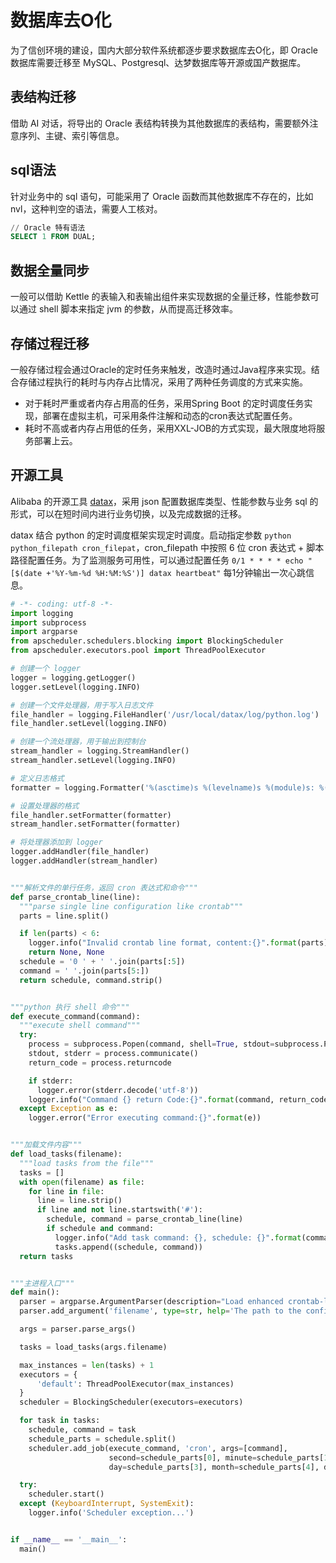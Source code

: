 # 数据库去O化

为了信创环境的建设，国内大部分软件系统都逐步要求数据库去O化，即 Oracle 数据库需要迁移至 MySQL、Postgresql、达梦数据库等开源或国产数据库。

## 表结构迁移

借助 AI 对话，将导出的 Oracle 表结构转换为其他数据库的表结构，需要额外注意序列、主键、索引等信息。

## sql语法

针对业务中的 sql 语句，可能采用了 Oracle 函数而其他数据库不存在的，比如 nvl，这种判空的语法，需要人工核对。

```sql
// Oracle 特有语法
SELECT 1 FROM DUAL;

```

## 数据全量同步

一般可以借助 Kettle 的表输入和表输出组件来实现数据的全量迁移，性能参数可以通过 shell 脚本来指定 jvm 的参数，从而提高迁移效率。

## 存储过程迁移

一般存储过程会通过Oracle的定时任务来触发，改造时通过Java程序来实现。结合存储过程执行的耗时与内存占比情况，采用了两种任务调度的方式来实施。
- 对于耗时严重或者内存占用高的任务，采用Spring Boot 的定时调度任务实现，部署在虚拟主机，可采用条件注解和动态的cron表达式配置任务。
- 耗时不高或者内存占用低的任务，采用XXL-JOB的方式实现，最大限度地将服务部署上云。

## 开源工具

Alibaba 的开源工具 [datax](https://github.com/alibaba/DataX)，采用 json 配置数据库类型、性能参数与业务 sql 的形式，可以在短时间内进行业务切换，以及完成数据的迁移。

datax 结合 python 的定时调度框架实现定时调度。启动指定参数 `python python_filepath cron_filepat`，cron_filepath 中按照 6 位 cron 表达式 + 脚本路径配置任务。为了监测服务可用性，可以通过配置任务 `0/1 * * * * echo "[$(date +'%Y-%m-%d %H:%M:%S')] datax heartbeat"` 每1分钟输出一次心跳信息。

```python
# -*- coding: utf-8 -*-
import logging
import subprocess
import argparse
from apscheduler.schedulers.blocking import BlockingScheduler
from apscheduler.executors.pool import ThreadPoolExecutor

# 创建一个 logger
logger = logging.getLogger()
logger.setLevel(logging.INFO)

# 创建一个文件处理器，用于写入日志文件
file_handler = logging.FileHandler('/usr/local/datax/log/python.log')
file_handler.setLevel(logging.INFO)

# 创建一个流处理器，用于输出到控制台
stream_handler = logging.StreamHandler()
stream_handler.setLevel(logging.INFO)

# 定义日志格式
formatter = logging.Formatter('%(asctime)s %(levelname)s %(module)s: %(message)s')

# 设置处理器的格式
file_handler.setFormatter(formatter)
stream_handler.setFormatter(formatter)

# 将处理器添加到 logger
logger.addHandler(file_handler)
logger.addHandler(stream_handler)


"""解析文件的单行任务，返回 cron 表达式和命令"""
def parse_crontab_line(line):
  """parse single line configuration like crontab"""
  parts = line.split()

  if len(parts) < 6:
    logger.info("Invalid crontab line format, content:{}".format(parts))
    return None, None
  schedule = '0 ' + ' '.join(parts[:5])
  command = ' '.join(parts[5:])
  return schedule, command.strip()


"""python 执行 shell 命令"""
def execute_command(command):
  """execute shell command"""
  try:
    process = subprocess.Popen(command, shell=True, stdout=subprocess.PIPE, stderr=subprocess.PIPE)
    stdout, stderr = process.communicate()
    return_code = process.returncode

    if stderr:
      logger.error(stderr.decode('utf-8'))
    logger.info("Command {} return Code:{}".format(command, return_code))
  except Exception as e:
    logger.error("Error executing command:{}".format(e))


"""加载文件内容"""
def load_tasks(filename):
  """load tasks from the file"""
  tasks = []
  with open(filename) as file:
    for line in file:
      line = line.strip()
      if line and not line.startswith('#'):
        schedule, command = parse_crontab_line(line)
        if schedule and command:
          logger.info("Add task command: {}, schedule: {}".format(command, schedule))
          tasks.append((schedule, command))
  return tasks


"""主进程入口"""
def main():
  parser = argparse.ArgumentParser(description="Load enhanced crontab-like tasks (including seconds) from a file and execute them using APScheduler.")
  parser.add_argument('filename', type=str, help='The path to the configuration file containing crontab-like tasks')

  args = parser.parse_args()

  tasks = load_tasks(args.filename)

  max_instances = len(tasks) + 1
  executors = {
      'default': ThreadPoolExecutor(max_instances)
  }
  scheduler = BlockingScheduler(executors=executors)

  for task in tasks:
    schedule, command = task
    schedule_parts = schedule.split()
    scheduler.add_job(execute_command, 'cron', args=[command],
                      second=schedule_parts[0], minute=schedule_parts[1], hour=schedule_parts[2],
                      day=schedule_parts[3], month=schedule_parts[4], day_of_week=schedule_parts[5], max_instances=max_instances)

  try:
    scheduler.start()
  except (KeyboardInterrupt, SystemExit):
    logger.info('Scheduler exception...')


if __name__ == '__main__':
  main()
```


